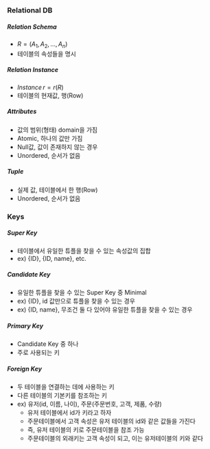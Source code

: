 
### Relational DB
##### Relation Schema

- $R=(A_1, A_2, ..., A_n)$
- 테이블의 속성들을 명시

##### Relation Instance

- $Instance\,r=r(R)$
- 테이블의 현재값, 행(Row)

##### Attributes

- 값의 범위(형태) domain을 가짐
- Atomic, 하나의 값만 가짐
- Null값, 값이 존재하지 않는 경우
- Unordered, 순서가 없음

##### Tuple

- 실제 값, 테이블에서 한 행(Row)
- Unordered, 순서가 없음

### Keys
##### Super Key

- 테이블에서 유일한 튜플을 찾을 수 있는 속성값의 집합
- ex) {ID}, {ID, name}, etc.

##### Candidate Key

- 유일한 튜플을 찾을 수 있는 Super Key 중 Minimal
- ex) {ID}, id 값만으로 튜플을 찾을 수 있는 경우
- ex) {ID, name}, 무조건 둘 다 있어야 유일한 튜플을 찾을 수 있는 경우

##### Primary Key
- Candidate Key 중 하나
- 주로 사용되는 키

##### Foreign Key
- 두 테이블을 연결하는 데에 사용하는 키
- 다른 테이블의 기본키를 참조하는 키
- ex) 유저(id, 이름, 나이), 주문(주문번호, 고객, 제품, 수량)
    - 유저 테이블에서 id가 키라고 하자
    - 주문테이블에서 고객 속성은 유저 테이블의 id와 같은 값들을 가진다
    - 즉, 유저 테이블의 키로 주문테이블을 참조 가능
    - 주문테이블의 외래키는 고객 속성이 되고, 이는 유저테이블의 키와 같다

